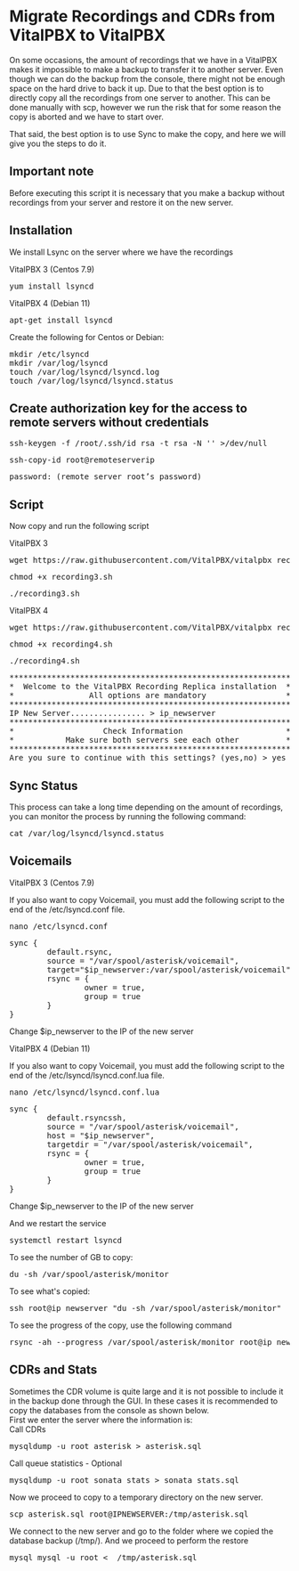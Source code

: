 # Migrate Recordings and CDRs from VitalPBX to VitalPBX 
On some occasions, the amount of recordings that we have in a VitalPBX makes it impossible to make a backup to transfer it to another server. Even though we can do the backup from the console, there might not be enough space on the hard drive to back it up.
Due to that the best option is to directly copy all the recordings from one server to another. This can be done manually with scp, however we run the risk that for some reason the copy is aborted and we have to start over.

That said, the best option is to use Sync to make the copy, and here we will give you the steps to do it.

## Important note
Before executing this script it is necessary that you make a backup without recordings from your server and restore it on the new server.

## Installation
We install Lsync on the server where we have the recordings

VitalPBX 3 (Centos 7.9)
<pre>
yum install lsyncd
</pre>

VitalPBX 4 (Debian 11)
<pre>
apt-get install lsyncd
</pre>

Create the following for Centos or Debian:
<pre>
mkdir /etc/lsyncd
mkdir /var/log/lsyncd
touch /var/log/lsyncd/lsyncd.log
touch /var/log/lsyncd/lsyncd.status
</pre>

## Create authorization key for the access to remote servers without credentials

<pre>
ssh-keygen -f /root/.ssh/id_rsa -t rsa -N '' >/dev/null
</pre>

<pre>
ssh-copy-id root@remoteserverip
</pre>

<pre>
password: (remote server root’s password)
</pre>

## Script
Now copy and run the following script

VitalPBX 3
<pre>
wget https://raw.githubusercontent.com/VitalPBX/vitalpbx_recording_V3toV4/main/recording3.sh
</pre>

<pre>
chmod +x recording3.sh
</pre>

<pre>
./recording3.sh
</pre>

VitalPBX 4
<pre>
wget https://raw.githubusercontent.com/VitalPBX/vitalpbx_recording_V3toV4/main/recording4.sh
</pre>

<pre>
chmod +x recording4.sh
</pre>

<pre>
./recording4.sh
</pre>

<pre>
************************************************************
*  Welcome to the VitalPBX Recording Replica installation  *
*                All options are mandatory                 *
************************************************************
IP New Server................ > ip_newserver
************************************************************
*                   Check Information                      *
*           Make sure both servers see each other          *
************************************************************
Are you sure to continue with this settings? (yes,no) > yes
</pre>

## Sync Status
This process can take a long time depending on the amount of recordings, you can monitor the process by running the following command:
<pre>
cat /var/log/lsyncd/lsyncd.status
</pre>

## Voicemails

VitalPBX 3 (Centos 7.9)

If you also want to copy Voicemail, you must add the following script to the end of the /etc/lsyncd.conf file.
<pre>
nano /etc/lsyncd.conf
</pre>

<pre>
sync {
		default.rsync,
		source = "/var/spool/asterisk/voicemail",
		target="$ip_newserver:/var/spool/asterisk/voicemail",
		rsync = {
				owner = true,
				group = true
		}
}
</pre>
Change $ip_newserver to the IP of the new server

VitalPBX 4 (Debian 11)

If you also want to copy Voicemail, you must add the following script to the end of the /etc/lsyncd/lsyncd.conf.lua file.
<pre>
nano /etc/lsyncd/lsyncd.conf.lua
</pre>

<pre>
sync {
		default.rsyncssh,
		source = "/var/spool/asterisk/voicemail",
		host = "$ip_newserver",
		targetdir = "/var/spool/asterisk/voicemail",
		rsync = {
				owner = true,
				group = true
		}
}
</pre>

Change $ip_newserver to the IP of the new server

And we restart the service
<pre>
systemctl restart lsyncd
</pre>

To see the number of GB to copy:
<pre>
du -sh /var/spool/asterisk/monitor
</pre>

To see what's copied:
<pre>
ssh root@ip_newserver "du -sh /var/spool/asterisk/monitor"
</pre>

To see the progress of the copy, use the following command
<pre>
rsync -ah --progress /var/spool/asterisk/monitor root@ip_newserver:/var/spool/asterisk/monitor
</pre>

## CDRs and Stats
Sometimes the CDR volume is quite large and it is not possible to include it in the backup done through the GUI. In these cases it is recommended to copy the databases from the console as shown below.<br>
First we enter the server where the information is:<br>
Call CDRs
<pre>
mysqldump -u root asterisk > asterisk.sql
</pre>
Call queue statistics - Optional
<pre>
mysqldump -u root sonata_stats > sonata_stats.sql
</pre>
Now we proceed to copy to a temporary directory on the new server.
<pre>
scp asterisk.sql root@IPNEWSERVER:/tmp/asterisk.sql
</pre>
We connect to the new server and go to the folder where we copied the database backup (/tmp/).
And we proceed to perform the restore
<pre>
mysql mysql -u root <  /tmp/asterisk.sql
</pre>

